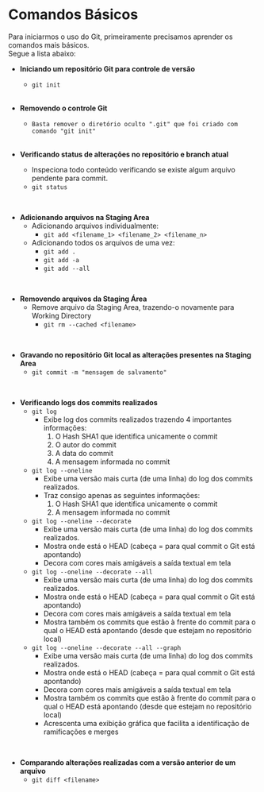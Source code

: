 # Comandos Básicos

Para iniciarmos o uso do Git, primeiramente precisamos aprender os comandos mais básicos. <br />
Segue a lista abaixo:

- **Iniciando um repositório Git para controle de versão**
    - ```git init``` 
    
    <br />

- **Removendo o controle Git**
    - ```Basta remover o diretório oculto ".git" que foi criado com comando "git init"```
    
    <br />

- **Verificando status de alterações no repositório e branch atual**
    - Inspeciona todo conteúdo verificando se existe algum arquivo pendente para commit.
    - ```git status```

<br />

- **Adicionando arquivos na Staging Area**
    - Adicionando arquivos individualmente:
        - ```git add <filename_1> <filename_2> <filename_n>```
    - Adicionando todos os arquivos de uma vez:
        - ```git add .```
        - ```git add -a```
        - ```git add --all```

<br />

- **Removendo arquivos da Staging Área**
    - Remove arquivo da Staging Area, trazendo-o novamente para Working Directory
        - ```git rm --cached <filename>```

<br />

- **Gravando no repositório Git local as alterações presentes na Staging Area**
    - ```git commit -m "mensagem de salvamento"```

<br />

- **Verificando logs dos commits realizados**
    - ```git log```
        - Exibe log dos commits realizados trazendo 4 importantes informações:
            1. O Hash SHA1 que identifica unicamente o commit
            2. O autor do commit
            3. A data do commit
            4. A mensagem informada no commit
    - ```git log --oneline```
        - Exibe uma versão mais curta (de uma linha) do log dos commits realizados.
        - Traz consigo apenas as seguintes informações:
            1. O Hash SHA1 que identifica unicamente o commit
            2. A mensagem informada no commit
    - ```git log --oneline --decorate```
        - Exibe uma versão mais curta (de uma linha) do log dos commits realizados.
        - Mostra onde está o HEAD (cabeça = para qual commit o Git está apontando)
        - Decora com cores mais amigáveis a saída textual em tela
    - ```git log --oneline --decorate --all```
        - Exibe uma versão mais curta (de uma linha) do log dos commits realizados.
        - Mostra onde está o HEAD (cabeça = para qual commit o Git está apontando)
        - Decora com cores mais amigáveis a saída textual em tela
        - Mostra também os commits que estão à frente do commit para o qual o HEAD está apontando (desde que estejam no repositório local)
    - ```git log --oneline --decorate --all --graph```
        - Exibe uma versão mais curta (de uma linha) do log dos commits realizados.
        - Mostra onde está o HEAD (cabeça = para qual commit o Git está apontando)
        - Decora com cores mais amigáveis a saída textual em tela
        - Mostra também os commits que estão à frente do commit para o qual o HEAD está apontando (desde que estejam no 
        repositório local)
        - Acrescenta uma exibição gráfica que facilita a identificação de ramificações e merges

<br />

- **Comparando alterações realizadas com a versão anterior de um arquivo**
    - ```git diff <filename>```

<br />
